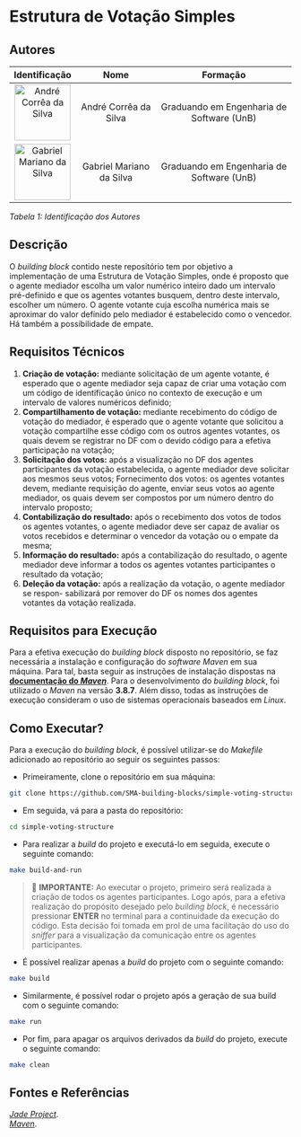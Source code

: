 # Estrutura de Votação Simples

## Autores

| **Identificação** | **Nome** | **Formação** |
| :-: | :-: | :-: |
| <img src="https://github.com/dartmol203.png" width=100 height=100 alt="André Corrêa da Silva" class="img-thumbnail image"> | André Corrêa da Silva | Graduando em Engenharia de Software (UnB) |
| <img src="https://github.com/gabrielm2q.png" width=100 height=100 alt="Gabriel Mariano da Silva" class="img-thumbnail image"> | Gabriel Mariano da Silva | Graduando em Engenharia de Software (UnB) |

*Tabela 1: Identificação dos Autores*

## Descrição

O *building block* contido neste repositório tem por objetivo a implementação de uma Estrutura de Votação Simples, onde é proposto que o agente mediador escolha um valor numérico inteiro dado um intervalo pré-definido e que os agentes votantes busquem, dentro deste intervalo, escolher um número. O agente votante cuja escolha numérica mais se aproximar do valor definido pelo mediador é estabelecido como o vencedor. Há também a possibilidade de empate.

<!-- ### Projeto em Execução

<img src="" alt="Descrição do Print">

*Figura 1: Print do Projeto em Execução* -->

## Requisitos Técnicos

1. **Criação de votação:** mediante solicitação de um agente votante, é esperado que
o agente mediador seja capaz de criar uma votação com um código de identificação
único no contexto de execução e um intervalo de valores numéricos definido;
2. **Compartilhamento de votação:** mediante recebimento do código de votação do
mediador, é esperado que o agente votante que solicitou a votação compartilhe esse
código com os outros agentes votantes, os quais devem se registrar no DF com o
devido código para a efetiva participação na votação;
3. **Solicitação dos votos:** após a visualização no DF dos agentes participantes da
votação estabelecida, o agente mediador deve solicitar aos mesmos seus votos;
Fornecimento dos votos: os agentes votantes devem, mediante requisição do
agente, enviar seus votos ao agente mediador, os quais devem ser compostos por
um número dentro do intervalo proposto;
5. **Contabilização do resultado:** após o recebimento dos votos de todos os agentes
votantes, o agente mediador deve ser capaz de avaliar os votos recebidos e determinar
o vencedor da votação ou o empate da mesma;
6. **Informação do resultado:** após a contabilização do resultado, o agente mediador
deve informar a todos os agentes votantes participantes o resultado da votação;
7. **Deleção da votação:** após a realização da votação, o agente mediador se respon-
sabilizará por remover do DF os nomes dos agentes votantes da votação realizada.

## Requisitos para Execução

Para a efetiva execução do *building block* disposto no repositório, se faz necessária a instalação e configuração do *software* *Maven* em sua máquina. Para tal, basta seguir as instruções de instalação dispostas na [**documentação do *Maven***](https://maven.apache.org/install.html). Para o desenvolvimento do *building block*, foi utilizado o *Maven* na versão **3.8.7**. Além disso, todas as instruções de execução consideram o uso de sistemas operacionais baseados em *Linux*.

## Como Executar?

Para a execução do *building block*, é possível utilizar-se do *Makefile* adicionado ao repositório ao seguir os seguintes passos:

- Primeiramente, clone o repositório em sua máquina:

```bash
git clone https://github.com/SMA-building-blocks/simple-voting-structure.git
```

- Em seguida, vá para a pasta do repositório:

```bash
cd simple-voting-structure
```

- Para realizar a *build* do projeto e executá-lo em seguida, execute o seguinte comando:

```bash
make build-and-run
```

> 🚨 **IMPORTANTE:** Ao executar o projeto, primeiro será realizada a criação de todos os agentes participantes. Logo após, para a efetiva realização do propósito desejado pelo *building block*, é necessário pressionar **ENTER** no terminal para a continuidade da execução do código. Esta decisão foi tomada em prol de uma facilitação do uso do *sniffer* para a visualização da comunicação entre os agentes participantes.

- É possível realizar apenas a *build* do projeto com o seguinte comando:

```bash
make build
```

- Similarmente, é possível rodar o projeto após a geração de sua build com o seguinte comando:

```bash
make run
```

- Por fim, para apagar os arquivos derivados da *build* do projeto, execute o seguinte comando:

```bash
make clean
```

## Fontes e Referências

[*Jade Project*](https://jade-project.gitlab.io/). <br />
[*Maven*](https://maven.apache.org/).